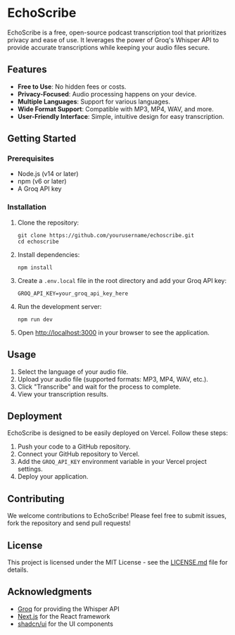 # EchoScribe

EchoScribe is a free, open-source podcast transcription tool that prioritizes privacy and ease of use. It leverages the power of Groq's Whisper API to provide accurate transcriptions while keeping your audio files secure.

## Features

- **Free to Use**: No hidden fees or costs.
- **Privacy-Focused**: Audio processing happens on your device.
- **Multiple Languages**: Support for various languages.
- **Wide Format Support**: Compatible with MP3, MP4, WAV, and more.
- **User-Friendly Interface**: Simple, intuitive design for easy transcription.

## Getting Started

### Prerequisites

- Node.js (v14 or later)
- npm (v6 or later)
- A Groq API key

### Installation

1. Clone the repository:
   ```
   git clone https://github.com/yourusername/echoscribe.git
   cd echoscribe
   ```

2. Install dependencies:
   ```
   npm install
   ```

3. Create a `.env.local` file in the root directory and add your Groq API key:
   ```
   GROQ_API_KEY=your_groq_api_key_here
   ```

4. Run the development server:
   ```
   npm run dev
   ```

5. Open [http://localhost:3000](http://localhost:3000) in your browser to see the application.

## Usage

1. Select the language of your audio file.
2. Upload your audio file (supported formats: MP3, MP4, WAV, etc.).
3. Click "Transcribe" and wait for the process to complete.
4. View your transcription results.

## Deployment

EchoScribe is designed to be easily deployed on Vercel. Follow these steps:

1. Push your code to a GitHub repository.
2. Connect your GitHub repository to Vercel.
3. Add the `GROQ_API_KEY` environment variable in your Vercel project settings.
4. Deploy your application.

## Contributing

We welcome contributions to EchoScribe! Please feel free to submit issues, fork the repository and send pull requests!

## License

This project is licensed under the MIT License - see the [LICENSE.md](LICENSE.md) file for details.

## Acknowledgments

- [Groq](https://groq.com/) for providing the Whisper API
- [Next.js](https://nextjs.org/) for the React framework
- [shadcn/ui](https://ui.shadcn.com/) for the UI components
